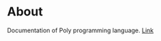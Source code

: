 # About
Documentation of Poly programming language.
[Link](https://polylanguage.github.io/poly-docs)
